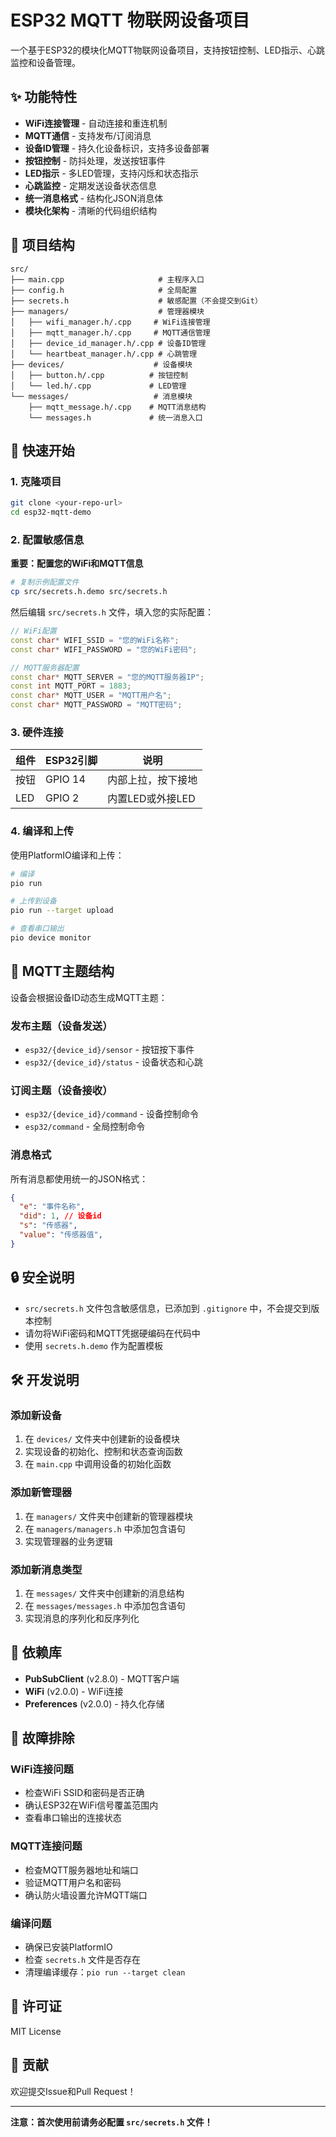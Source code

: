 # ESP32 MQTT 物联网设备项目

一个基于ESP32的模块化MQTT物联网设备项目，支持按钮控制、LED指示、心跳监控和设备管理。

## ✨ 功能特性

- **WiFi连接管理** - 自动连接和重连机制
- **MQTT通信** - 支持发布/订阅消息
- **设备ID管理** - 持久化设备标识，支持多设备部署
- **按钮控制** - 防抖处理，发送按钮事件
- **LED指示** - 多LED管理，支持闪烁和状态指示
- **心跳监控** - 定期发送设备状态信息
- **统一消息格式** - 结构化JSON消息体
- **模块化架构** - 清晰的代码组织结构

## 📁 项目结构

```
src/
├── main.cpp                     # 主程序入口
├── config.h                     # 全局配置
├── secrets.h                    # 敏感配置（不会提交到Git）
├── managers/                    # 管理器模块
│   ├── wifi_manager.h/.cpp     # WiFi连接管理
│   ├── mqtt_manager.h/.cpp     # MQTT通信管理
│   ├── device_id_manager.h/.cpp # 设备ID管理
│   └── heartbeat_manager.h/.cpp # 心跳管理
├── devices/                    # 设备模块
│   ├── button.h/.cpp          # 按钮控制
│   └── led.h/.cpp             # LED管理
└── messages/                   # 消息模块
    ├── mqtt_message.h/.cpp    # MQTT消息结构
    └── messages.h             # 统一消息入口
```

## 🚀 快速开始

### 1. 克隆项目

```bash
git clone <your-repo-url>
cd esp32-mqtt-demo
```

### 2. 配置敏感信息

**重要：配置您的WiFi和MQTT信息**

```bash
# 复制示例配置文件
cp src/secrets.h.demo src/secrets.h
```

然后编辑 `src/secrets.h` 文件，填入您的实际配置：

```cpp
// WiFi配置
const char* WIFI_SSID = "您的WiFi名称";
const char* WIFI_PASSWORD = "您的WiFi密码";

// MQTT服务器配置
const char* MQTT_SERVER = "您的MQTT服务器IP";
const int MQTT_PORT = 1883;
const char* MQTT_USER = "MQTT用户名";
const char* MQTT_PASSWORD = "MQTT密码";
```

### 3. 硬件连接

| 组件 | ESP32引脚 | 说明 |
|------|-----------|------|
| 按钮 | GPIO 14 | 内部上拉，按下接地 |
| LED | GPIO 2 | 内置LED或外接LED |

### 4. 编译和上传

使用PlatformIO编译和上传：

```bash
# 编译
pio run

# 上传到设备
pio run --target upload

# 查看串口输出
pio device monitor
```

## 📡 MQTT主题结构

设备会根据设备ID动态生成MQTT主题：

### 发布主题（设备发送）
- `esp32/{device_id}/sensor` - 按钮按下事件
- `esp32/{device_id}/status` - 设备状态和心跳

### 订阅主题（设备接收）
- `esp32/{device_id}/command` - 设备控制命令
- `esp32/command` - 全局控制命令

### 消息格式

所有消息都使用统一的JSON格式：

```json
{
  "e": "事件名称",
  "did": 1, // 设备id
  "s": "传感器",
  "value": "传感器值",
}
```

## 🔒 安全说明

- `src/secrets.h` 文件包含敏感信息，已添加到 `.gitignore` 中，不会提交到版本控制
- 请勿将WiFi密码和MQTT凭据硬编码在代码中
- 使用 `secrets.h.demo` 作为配置模板

## 🛠️ 开发说明

### 添加新设备

1. 在 `devices/` 文件夹中创建新的设备模块
2. 实现设备的初始化、控制和状态查询函数
3. 在 `main.cpp` 中调用设备的初始化函数

### 添加新管理器

1. 在 `managers/` 文件夹中创建新的管理器模块
2. 在 `managers/managers.h` 中添加包含语句
3. 实现管理器的业务逻辑

### 添加新消息类型

1. 在 `messages/` 文件夹中创建新的消息结构
2. 在 `messages/messages.h` 中添加包含语句
3. 实现消息的序列化和反序列化

## 📝 依赖库

- **PubSubClient** (v2.8.0) - MQTT客户端
- **WiFi** (v2.0.0) - WiFi连接
- **Preferences** (v2.0.0) - 持久化存储

## 🐛 故障排除

### WiFi连接问题
- 检查WiFi SSID和密码是否正确
- 确认ESP32在WiFi信号覆盖范围内
- 查看串口输出的连接状态

### MQTT连接问题
- 检查MQTT服务器地址和端口
- 验证MQTT用户名和密码
- 确认防火墙设置允许MQTT端口

### 编译问题
- 确保已安装PlatformIO
- 检查 `secrets.h` 文件是否存在
- 清理编译缓存：`pio run --target clean`

## 📄 许可证

MIT License

## 🤝 贡献

欢迎提交Issue和Pull Request！

---

**注意：首次使用前请务必配置 `src/secrets.h` 文件！**
